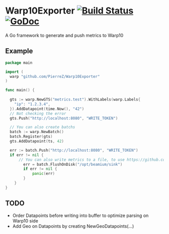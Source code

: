 # Warp10Exporter [![Build Status](https://travis-ci.org/PierreZ/Warp10Exporter.svg?branch=master)](https://travis-ci.org/PierreZ/Warp10Exporter) [![GoDoc](https://godoc.org/github.com/PierreZ/Warp10Exporter?status.svg)](https://godoc.org/github.com/PierreZ/Warp10Exporter)
A Go framework to generate and push metrics to Warp10

## Example

```go 
package main

import (
  warp "github.com/PierreZ/Warp10Exporter"
)

func main() {
    
  gts := warp.NewGTS("metrics.test").WithLabels(warp.Labels{
    "ip": "1.2.3.4",
  }).AddDatapoint(time.Now(), "42")
  // Not checking the error
  gts.Push("http://localhost:8080", "WRITE_TOKEN")

  // You can also create batchs
  batch := warp.NewBatch()
  batch.Register(gts)
  gts.AddDatapoint(ts, 42)

  err := batch.Push("http://localhost:8080", "WRITE_TOKEN")
  if err != nil {
      // You can also write metrics to a file, to use https://github.com/ovh/beamium for example
    	err = batch.FlushOnDisk("/opt/beamium/sink")
	    if err != nil {
		    panic(err)
	    }
	}
}
```

## TODO

 * Order Datapoints before writing into buffer to optimize parsing on Warp10 side
 * Add Geo on Datapoints by creating NewGeoDatapoints(...)